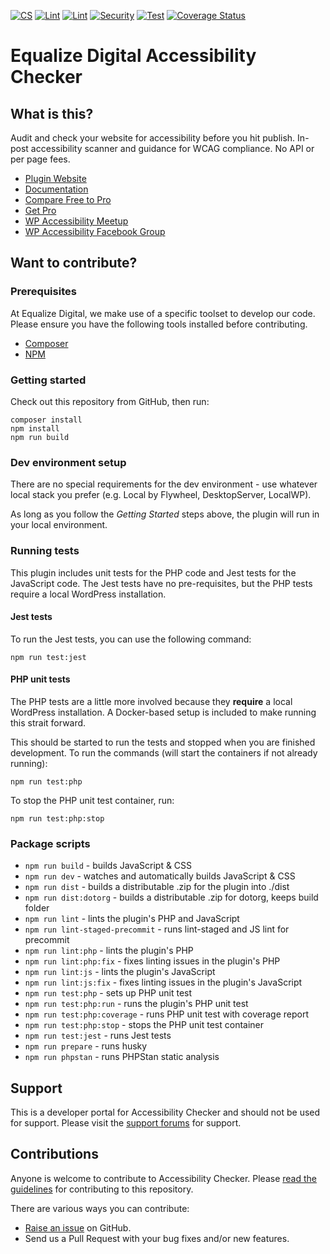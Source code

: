 [![CS](https://github.com/equalizedigital/accessibility-checker/actions/workflows/cs.yml/badge.svg)](https://github.com/equalizedigital/accessibility-checker/actions/workflows/cs.yml)
[![Lint](https://github.com/equalizedigital/accessibility-checker/actions/workflows/lint-php.yml/badge.svg)](https://github.com/equalizedigital/accessibility-checker/actions/workflows/lint-php.yml)
[![Lint](https://github.com/equalizedigital/accessibility-checker/actions/workflows/lint-js.yml/badge.svg)](https://github.com/equalizedigital/accessibility-checker/actions/workflows/lint-js.yml)
[![Security](https://github.com/equalizedigital/accessibility-checker/actions/workflows/security.yml/badge.svg)](https://github.com/equalizedigital/accessibility-checker/actions/workflows/security.yml)
[![Test](https://github.com/equalizedigital/accessibility-checker/actions/workflows/phpunit.yml/badge.svg)](https://github.com/equalizedigital/accessibility-checker/actions/workflows/phpunit.yml)
[![Coverage Status](https://coveralls.io/repos/github/equalizedigital/accessibility-checker/badge.svg?branch=develop)](https://coveralls.io/github/equalizedigital/accessibility-checker?branch=develop)

# Equalize Digital Accessibility Checker

## What is this?
Audit and check your website for accessibility before you hit publish. In-post accessibility scanner and guidance for WCAG compliance. No API or per page fees.

* [Plugin Website](https://equalizedigital.com/accessibility-checker/)
* [Documentation](https://equalizedigital.com/accessibility-checker/documentation/)
* [Compare Free to Pro](https://equalizedigital.com/accessibility-checker/features/#comparison)
* [Get Pro](https://equalizedigital.com/accessibility-checker/pricing/)
* [WP Accessibility Meetup](https://equalizedigital.com/wordpress-accessibility-meetup/)
* [WP Accessibility Facebook Group](https://www.facebook.com/groups/wordpress.accessibility)

## Want to contribute?

### Prerequisites
At Equalize Digital, we make use of a specific toolset to develop our code. Please ensure you have the following tools installed before contributing.

* [Composer](https://getcomposer.org/)
* [NPM](https://www.npmjs.com/)

### Getting started

Check out this repository from GitHub, then run:

```shell
composer install
npm install
npm run build
```

### Dev environment setup

There are no special requirements for the dev environment - use whatever local stack you prefer (e.g. Local by Flywheel, DesktopServer, LocalWP).

As long as you follow the _Getting Started_ steps above, the plugin will run in your local environment.

### Running tests

This plugin includes unit tests for the PHP code and Jest tests for the JavaScript code. The Jest tests have no pre-requisites, but the PHP tests require a local WordPress installation.

#### Jest tests

To run the Jest tests, you can use the following command:

```shell
npm run test:jest
```

#### PHP unit tests

The PHP tests are a little more involved because they **require** a local WordPress installation. A Docker-based setup is included to make running this strait forward.

This should be started to run the tests and stopped when you are finished development.
To run the commands (will start the containers if not already running):

```shell
npm run test:php
```

To stop the PHP unit test container, run:

```shell
npm run test:php:stop
```

### Package scripts
- `npm run build` - builds JavaScript & CSS
- `npm run dev` - watches and automatically builds JavaScript & CSS
- `npm run dist` - builds a distributable .zip for the plugin into ./dist
- `npm run dist:dotorg` - builds a distributable .zip for dotorg, keeps build folder
- `npm run lint` - lints the plugin's PHP and JavaScript
- `npm run lint-staged-precommit` - runs lint-staged and JS lint for precommit
- `npm run lint:php` - lints the plugin's PHP
- `npm run lint:php:fix` - fixes linting issues in the plugin's PHP
- `npm run lint:js` - lints the plugin's JavaScript
- `npm run lint:js:fix` - fixes linting issues in the plugin's JavaScript
- `npm run test:php` - sets up PHP unit test
- `npm run test:php:run` - runs the plugin's PHP unit test
- `npm run test:php:coverage` - runs PHP unit test with coverage report
- `npm run test:php:stop` - stops the PHP unit test container
- `npm run test:jest` - runs Jest tests
- `npm run prepare` - runs husky
- `npm run phpstan` - runs PHPStan static analysis

## Support

This is a developer portal for Accessibility Checker and should not be used for support. Please visit the [support forums](https://wordpress.org/support/plugin/accessibility-checker/) for support.

## Contributions

Anyone is welcome to contribute to Accessibility Checker. Please [read the guidelines](.github/CONTRIBUTING.md) for contributing to this repository.

There are various ways you can contribute:

* [Raise an issue](https://github.com/equalizedigital/accessibility-checker/issues) on GitHub.
* Send us a Pull Request with your bug fixes and/or new features.
